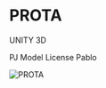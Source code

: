 # PROTA

UNITY 3D

PJ Model License Pablo

<img src="http://i65.tinypic.com/f0sqhc.png" border="0" alt="PROTA">
